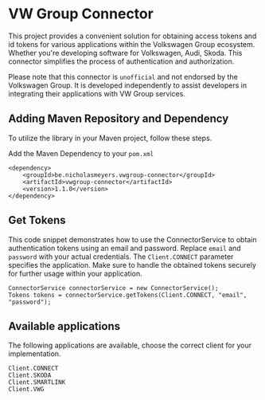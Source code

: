 # VW Group Connector

This project provides a convenient solution for obtaining access tokens and id tokens for various applications within the Volkswagen Group ecosystem. 
Whether you're developing software for Volkswagen, Audi, Skoda. 
This connector simplifies the process of authentication and authorization.

Please note that this connector is `unofficial` and not endorsed by the Volkswagen Group. 
It is developed independently to assist developers in integrating their applications with VW Group services.

## Adding Maven Repository and Dependency

To utilize the library in your Maven project, follow these steps.

Add the Maven Dependency to your `pom.xml`

```
<dependency>
    <groupId>be.nicholasmeyers.vwgroup-connector</groupId>
    <artifactId>vwgroup-connector</artifactId>
    <version>1.1.0</version>
</dependency>
```

## Get Tokens

This code snippet demonstrates how to use the ConnectorService to obtain authentication tokens using an email and
password.
Replace `email` and `password` with your actual credentials.
The `Client.CONNECT` parameter specifies the application.
Make sure to handle the obtained tokens securely for further usage within your application.

```
ConnectorService connectorService = new ConnectorService();
Tokens tokens = connectorService.getTokens(Client.CONNECT, "email", "password");
```

## Available applications

The following applications are available, choose the correct client for your implementation.

```
Client.CONNECT
Client.SKODA
Client.SMARTLINK
Client.VWG
```
